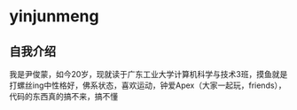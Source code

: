 # yinjunmeng
## 自我介绍
我是尹俊蒙，如今20岁，现就读于广东工业大学计算机科学与技术3班，摸鱼就是打螺丝ing中性格好，佛系状态，喜欢运动，钟爱Apex（大家一起玩，friends），代码的东西真的搞不来，搞不懂
